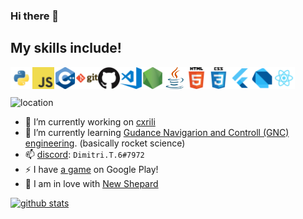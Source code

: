 ### Hi there 👋

## My skills include!

<img align="left" alt="Python" width="35px" src="https://raw.githubusercontent.com/github/explore/master/topics/python/python.png" />
<img align="left" alt="Javascript" width="35px" src="https://raw.githubusercontent.com/github/explore/master/topics/javascript/javascript.png" />
<img align="left" alt="cpp" width="35px" src="https://raw.githubusercontent.com/github/explore/master/topics/cpp/cpp.png" />
<img align="left" alt="Git" width="35px" src="https://raw.githubusercontent.com/github/explore/master/topics/git/git.png" />
<img align="left" alt="Github" width="35px" src="https://raw.githubusercontent.com/github/explore/master/topics/github/github.png" />
<img align="left" alt="VS Code" width="35px" src="https://raw.githubusercontent.com/github/explore/master/topics/visual-studio-code/visual-studio-code.png" />
<img align="left" alt="Node Js" width="35px" src="https://raw.githubusercontent.com/github/explore/master/topics/nodejs/nodejs.png" />
<img align="left" alt="java" width="35px" src="https://raw.githubusercontent.com/github/explore/master/topics/java/java.png" />
<img align="left" alt="HTML" width="35px" src="https://raw.githubusercontent.com/github/explore/master/topics/html/html.png" />
<img align="left" alt="CSS" width="35px" src="https://raw.githubusercontent.com/github/explore/master/topics/css/css.png" />
<img align="left" alt="Flutter" width="35px" src="https://raw.githubusercontent.com/github/explore/master/topics/flutter/flutter.png" />
<img align="left" alt="Dart" width="35px" src="https://raw.githubusercontent.com/github/explore/master/topics/dart/dart.png" />
<img align="left" alt="React" width="35px" src="https://raw.githubusercontent.com/github/explore/master/topics/react/react.png" />

<br><br>

![location](https://img.shields.io/badge/Live%20in-Georgia-red)

- 🔭 I’m currently working on [cxrili](https://github.com/D-T-666/cxrili/)
- 🌱 I’m currently learning [Gudance Navigarion and Controll (GNC) engineering](https://en.wikipedia.org/wiki/Guidance,_navigation,_and_control). (basically rocket science)
- 📫 [discord](https://discord.com/): `Dimitri.T.6#7972`
- ⚡ I have [a game](https://play.google.com/store/apps/details?id=com.dima.dash) on Google Play!
- 💖 I am in love with [New Shepard](https://www.blueorigin.com/new-shepard/)

[![github stats](https://github-readme-stats.vercel.app/api?username=D-T-666)](https://github.com/anuraghazra/github-readme-stats)
